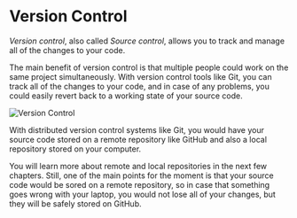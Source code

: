 # Version Control

*Version control*, also called *Source control*, allows you to track and manage all of the changes to your code.

The main benefit of version control is that multiple people could work on the same project simultaneously. With version control tools like Git, you can track all of the changes to your code, and in case of any problems, you could easily revert back to a working state of your source code.

![Version Control](https://imgur.com/a/u4u3wm7.png)

With distributed version control systems like Git, you would have your source code stored on a remote repository like GitHub and also a local repository stored on your computer.

You will learn more about remote and local repositories in the next few chapters. Still, one of the main points for the moment is that your source code would be sored on a remote repository, so in case that something goes wrong with your laptop, you would not lose all of your changes, but they will be safely stored on GitHub.

